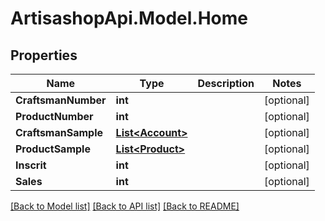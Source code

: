 # ArtisashopApi.Model.Home

## Properties

Name | Type | Description | Notes
------------ | ------------- | ------------- | -------------
**CraftsmanNumber** | **int** |  | [optional] 
**ProductNumber** | **int** |  | [optional] 
**CraftsmanSample** | [**List&lt;Account&gt;**](Account.md) |  | [optional] 
**ProductSample** | [**List&lt;Product&gt;**](Product.md) |  | [optional] 
**Inscrit** | **int** |  | [optional] 
**Sales** | **int** |  | [optional] 

[[Back to Model list]](../README.md#documentation-for-models) [[Back to API list]](../README.md#documentation-for-api-endpoints) [[Back to README]](../README.md)

